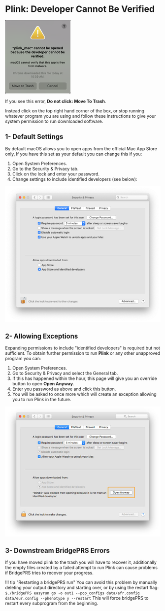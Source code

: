

# Plink: Developer Cannot Be Verified 

![Screenshot](images/mac_plink.png)

If you see this error, **Do not click: Move To Trash**. 

Instead click on the top right hand corner of the box, or stop running whatever program you are using and follow these instructions 
to give your system permission to run downloaded software. 

## 1- Default Settings
By default macOS allows you to open apps from the official Mac App Store only, If you have this set as your default 
you can change this if you: 
    
1. Open System Preferences.
2. Go to the Security & Privacy tab.
3. Click on the lock and enter your password.
4. Change settings to include identified developers (see below): 



![Screenshot](images/mac_plink2.png)



## 2- Allowing Exceptions 


Expanding permissions to include "identified developers" is required but not sufficient.  To obtain 
further permission to run **Plink** or any other unapproved program you can:  


1. Open System Preferences.
2. Go to Security & Privacy and select the General tab.
3. If this has happened within the hour, this page will give you an override button to open **Open Anyway**. 
4. Enter you password as above and click this button.
5. You will be asked to once more which will create an exception allowing you to run Plink in the future. 

![Screenshot](images/mac_plink3.jpg)


## 3- Downstream BridgePRS Errors


If you have moved plink to the trash you will have to recover it, additionally the empty 
files created by a failed attempt to run Plink can cause problems if BridgePRS tries to recover your progress. 




!!! tip "Restarting a bridgePRS run"
    You can avoid this problem by manually deleting your output directory and starting over, or by using the restart flag: 
        ```
        $./bridgePRS easyrun go -o out1 --pop_configs data/afr.config data/eur.config --phenotype y --restart
        ```
    This will force bridgePRS to restart every subprogram from the beginning.     







 
